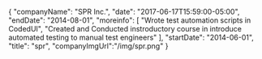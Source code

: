 {
   "companyName": "SPR Inc.",
   "date": "2017-06-17T15:59:00-05:00",
   "endDate": "2014-08-01",
   "moreinfo": [
      "Wrote test automation scripts in CodedUI",
      "Created and Conducted instroductory course in introduce automated testing to manual test engineers"
   ],
   "startDate": "2014-06-01",
   "title": "spr",
   "companyImgUrl":"/img/spr.png"
}


